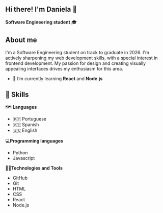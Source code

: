 ## Hi there! I'm Daniela 🙂

**Software Engineering student** 🎓

## About me

I'm a Software Engineering student on track to graduate in 2026. I'm actively sharpening my web development skills, with a special interest in frontend development. My passion for design and creating visually appealing interfaces drives my enthusiasm for this area.

- 🔭 I’m currently learning **React** and **Node.js**

## 📝 Skills

🗺️ **Languages**
- 🇵🇹 Portuguese 
- 🇻🇪 Spanish
- 🇺🇸 English

💻**Programming languages**
- Python
- Javascript

👩‍💻**Technologies and Tools**
- GitHub
- Git
- HTML
- CSS
- React
- Node.js
